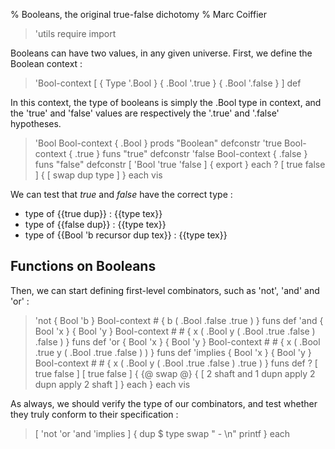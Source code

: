 % Booleans, the original true-false dichotomy
% Marc Coiffier

> 'utils require import

Booleans can have two values, in any given universe.
First, we define the Boolean context :

> 'Bool-context [ { Type '.Bool } { .Bool '.true } { .Bool '.false } ] def

In this context, the type of booleans is simply the .Bool type in
context, and the 'true' and 'false' values are respectively the '.true'
and '.false' hypotheses.

> 'Bool Bool-context { .Bool } prods  "Boolean" defconstr
> 'true Bool-context { .true } funs   "true"    defconstr 
> 'false Bool-context { .false } funs "false"   defconstr
> [ 'Bool 'true 'false ] { export } each
>? [ true false ] { [ swap dup type ] } each vis

We can test that $true$ and $false$ have the correct type :

  - type of {{true dup}} : {{type tex}}
  - type of {{false dup}} : {{type tex}}
  - type of {{Bool 'b recursor dup tex}} : {{type tex}}

Functions on Booleans
---------------------

Then, we can start defining first-level combinators, such as 'not', 'and' and 'or' :

> 'not { Bool 'b } Bool-context # { b ( .Bool .false .true ) } funs def
> 'and { Bool 'x } { Bool 'y } Bool-context # #
>   { x ( .Bool y ( .Bool .true .false ) .false ) } funs def
> 'or { Bool 'x } { Bool 'y } Bool-context # #
>   { x ( .Bool .true y ( .Bool .true .false ) ) } funs def
> 'implies { Bool 'x } { Bool 'y } Bool-context # #
>   { x ( .Bool y ( .Bool .true .false ) .true ) } funs def
>? [ true false ] [ true false ] { {@ swap @} { [ 2 shaft and 1 dupn apply 2 dupn apply 2 shaft ] } each } each vis

As always, we should verify the type of our combinators, and test
whether they truly conform to their specification :

> [ 'not 'or 'and 'implies ] { dup $ type swap "  - $%s : %l$\n" printf } each

